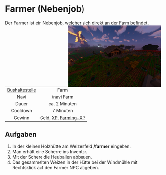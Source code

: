 # Farmer (Nebenjob)
Der Farmer ist ein Nebenjob, welcher sich direkt an der Farm befindet. <img align="right" width="300" eight="150" src="../../../assets/image/nebenjobs/Farmer.png">


| | |
|:-:|:-:|
| [Bushaltestelle](../../pages/öpnv/bus.md) | Farm |
| Navi | /navi Farm |
| Dauer | ca. 2 Minuten |
| Cooldown | 7 Minuten |
| Gewinn | Geld, [XP](../../pages/allgemein/level.md), [Farming-XP](../..//pages/skills/farming.md) |

## Aufgaben
1. In der kleinen Holzhütte am Weizenfeld **/farmer** eingeben.
2. Man erhält eine Scherre ins Inventar.
3. Mit der Schere die Heuballen abbauen.
4. Das gesammelten Weizen in der Hütte bei der Windmühle mit Rechtsklick auf den Farmer NPC abgeben.
